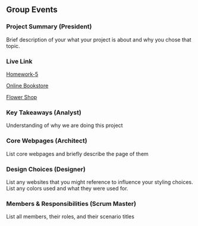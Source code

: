 ## Group Events

### Project Summary (President)

Brief description of your what your project is about and why you chose that topic.

### Live Link

[Homework-5](https://github.com/Creel90/DeLorean/tree/main/homework-5)

[Online Bookstore](https://github.com/Creel90/DeLorean/blob/main/homework-5/onlinebookstore.html)

[Flower Shop](https://github.com/Creel90/DeLorean/blob/main/homework-5/Flowershop.html)

### Key Takeaways (Analyst)

Understanding of why we are doing this project

### Core Webpages (Architect)

List core webpages and briefly describe the page of them

### Design Choices (Designer)

List any websites that you might reference to influence your styling choices. List any colors used and what they were used for.

### Members & Responsibilities (Scrum Master)

List all members, their roles, and their scenario titles